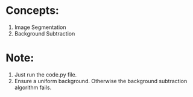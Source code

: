 # Concepts:
1. Image Segmentation
2. Background Subtraction


# Note:
1. Just run the code.py file.
2. Ensure a uniform background. Otherwise the background subtraction algorithm fails.
